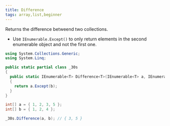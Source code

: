 ```yaml
---
title: Difference
tags: array,list,beginner
---
```


Returns the difference betweend two collections.

- Use `IEnumerable.Except()` to only return elements in the second enumerable object and not the first one.

```csharp
using System.Collections.Generic;
using System.Linq;

public static partial class _30s 
{
  public static IEnumerable<T> Difference<T>(IEnumerable<T> a, IEnumerable<T> b) 
  {
    return a.Except(b);
  }
}
```

```csharp
int[] a = { 1, 2, 3, 5 };
int[] b = { 1, 2, 4 };

_30s.Difference(a, b); // { 3, 5 }
```
